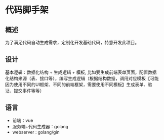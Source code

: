 # 代码脚手架

## 概述

为了满足代码自动生成需求，定制化开发基础代码，特意开发此项目。

## 设计

基本逻辑：数据化结构 + 生成逻辑 + 模板, 比如要生成前端表单页面，配置数据化结构来源（表、接口等），编写生成逻辑（根据结构数据，调用对应模板【可能因为使用不同的UI框架、不同的前端框架，需要使用不同模板】生成表单、验证、提交事件等等）

## 语言

* 前端：vue
* 服务端+代码生成器：golang
* webserver : golang/gin
